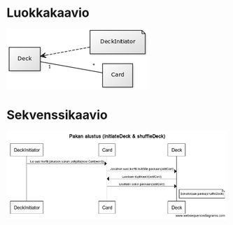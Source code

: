 # Luokkakaavio
![Kaavio](https://github.com/ArttuJanhunen/ot-harjoitustyo/blob/master/dokumentaatio/62475e5b.png)

# Sekvenssikaavio
![Sekvenssikaavio](https://github.com/ArttuJanhunen/ot-harjoitustyo/blob/master/dokumentaatio/sekvenssikaavio.png)
